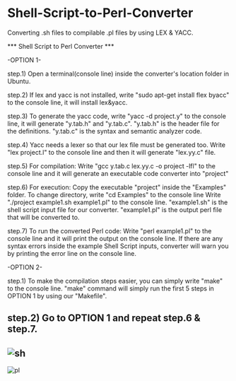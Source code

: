 # Shell-Script-to-Perl-Converter

Converting .sh files to compilable .pl files by using LEX &amp; YACC.

*** Shell Script to Perl Converter ***

-OPTION 1-

step.1) Open a terminal(console line) inside the converter's location folder in Ubuntu.

step.2) If lex and yacc is not installed, write "sudo apt-get install flex byacc" to the console line, it will install lex&yacc.

step.3) To generate the yacc code, write "yacc -d project.y" to the console line, it will generate "y.tab.h" and "y.tab.c".
	"y.tab.h" is the header file for the definitions. 
	"y.tab.c" is the syntax and semantic analyzer code.

step.4) Yacc needs a lexer so that our lex file must be generated too.
	Write "lex project.l" to the console line and then it will generate "lex.yy.c" file.

step.5) For compilation:
	Write "gcc y.tab.c lex.yy.c -o project -lfl" to the console line and it will generate an executable code converter into "project"

step.6) For execution:
	Copy the executable "project" inside the "Examples" folder.
	To change directory, write "cd Examples" to the console line
	Write "./project example1.sh example1.pl" to the console line.
	"example1.sh" is the shell script input file for our converter.
	"example1.pl" is the output perl file that will be converted to.

step.7) To run the converted Perl code:
	Write "perl example1.pl" to the console line and it will print the output on the console line.
	If there are any syntax errors inside the example Shell Script inputs, converter will warn you by printing the error line on the console line.

-OPTION 2-

step.1) To make the compilation steps easier, you can simply write "make" to the console line.
	"make" command will simply run the first 5 steps in OPTION 1 by using our "Makefile".

step.2) Go to OPTION 1 and repeat step.6 & step.7.
--------------------------------------------------
![sh](https://user-images.githubusercontent.com/31376025/54943171-cc442f80-4f41-11e9-9c3c-e2444e646f1c.jpg)
--------------------------------------------------
![pl](https://user-images.githubusercontent.com/31376025/54943379-2e049980-4f42-11e9-8d9a-d5da31abd5e3.png)
